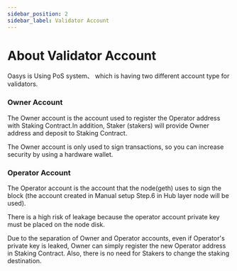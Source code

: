 ```yaml
---
sidebar_position: 2
sidebar_label: Validator Account
---
```


# About Validator Account 

Oasys is Using PoS system、 which is having two different account type for validators.

### **Owner Account** 

The Owner account is the account used to register the Operator address with Staking Contract.In addition, Staker (stakers) will provide Owner address and deposit to Staking Contract.

The Owner account is only used to sign transactions, so you can increase security by using a hardware wallet.

### **Operator Account**

The Operator account is the account that the node(geth) uses to sign the block (the account created in Manual setup Step.6 in Hub layer node will be used).

There is a high risk of leakage because the operator account private key must be placed on the node disk.

Due to the separation of Owner and Operator accounts, even if Operator's private key is leaked, Owner can simply register the new Operator address in Staking Contract.
Also, there is no need for Stakers to change the staking destination.